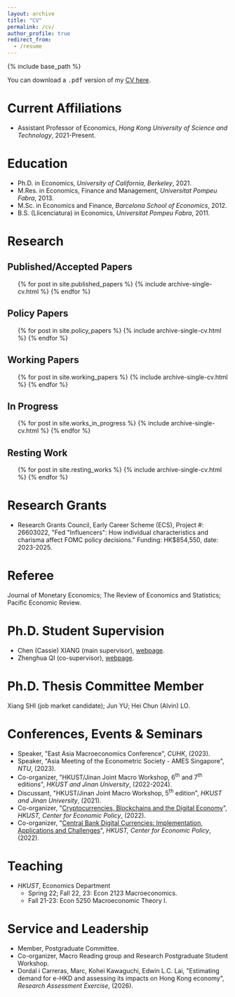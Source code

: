 ```yaml
---
layout: archive
title: "CV"
permalink: /cv/
author_profile: true
redirect_from:
  - /resume
---
```


{% include base_path %}


You can download a <kbd>.pdf</kbd> version of my [CV here](http://marcdordal.github.io/files/CV_Marc_Dordal.pdf "CV Marc Dordal").

Current Affiliations
======
* Assistant Professor of Economics, *Hong Kong University of Science and Technology*, 2021-Present.

Education
======
* Ph.D. in Economics, *University of California, Berkeley*, 2021.
  <!-- * Thesis advisor: Yuriy Gorodnichenko. -->
* M.Res. in Economics, Finance and Management, *Universitat Pompeu Fabra*, 2013.
* M.Sc. in Economics and Finance, *Barcelona School of Economics*, 2012.
* B.S. (Llicenciatura) in Economics, *Universitat Pompeu Fabra*, 2011.

<!-- Work experience
======
* Summer 2015: Research Assistant
  * Github University
  * Duties included: Tagging issues
  * Supervisor: Professor Git

* Fall 2015: Research Assistant
  * Github University
  * Duties included: Merging pull requests
  * Supervisor: Professor Hub -->
  
<!-- Skills
======
* Skill 1
* Skill 2
  * Sub-skill 2.1
  * Sub-skill 2.2
  * Sub-skill 2.3
* Skill 3 -->

Research
======
## Published/Accepted Papers
  <ul>{% for post in site.published_papers %}
    {% include archive-single-cv.html %}
  {% endfor %}</ul>

## Policy Papers
  <ul>{% for post in site.policy_papers %}
    {% include archive-single-cv.html %}
  {% endfor %}</ul>

## Working Papers
  <ul>{% for post in site.working_papers %}
    {% include archive-single-cv.html %}
  {% endfor %}</ul>

## In Progress
  <ul>{% for post in site.works_in_progress %}
    {% include archive-single-cv.html %}
  {% endfor %}</ul>

## Resting Work
  <ul>{% for post in site.resting_works %}
    {% include archive-single-cv.html %}
  {% endfor %}</ul>

Research Grants
======
* Research Grants Council, Early Career Scheme (ECS), Project #: 26603022, "Fed "Influencers": How individual characteristics and charisma affect FOMC policy decisions." Funding: HK$854,550, date: 2023-2025.

Referee
======
Journal of Monetary Economics; The Review of Economics and Statistics; Pacific Economic Review.

Ph.D. Student Supervision
======
* Chen (Cassie) XIANG (main supervisor), [webpage](https://cassiexiang.github.io/ "https://cassiexiang.github.io/").
* Zhenghua QI (co-supervisor), [webpage](https://zhenghua-qi.github.io/ "https://zhenghua-qi.github.io/").

Ph.D. Thesis Committee Member
======
Xiang SHI (job market candidate); Jun YU; Hei Chun (Alvin) LO.

Conferences, Events & Seminars
======
<!-- * Co-organizer, "name and link to conference", HKUST and HKMA, (2024, forthcoming).
* Speaker, *Tsinghua SEM*, (2023). -->
* Speaker, "East Asia Macroeconomics Conference", *CUHK*, (2023).
* Speaker, "Asia Meeting of the Econometric Society - AMES Singapore", *NTU*, (2023).
* Co-organizer, "HKUST/Jinan Joint Macro Workshop, 6<sup>th</sup> and 7<sup>th</sup> editions", *HKUST and Jinan University*, (2022-2024).
* Discussant, "HKUST/Jinan Joint Macro Workshop, 5<sup>th</sup> edition", *HKUST and Jinan University*, (2021).
* Co-organizer, "[Cryptocurrencies, Blockchains and the Digital Economy](https://cep.hkust.edu.hk/events/cryptocurrencies-blockchains-and-the-digital-economy "Cryptocurrencies, Blockchains and the Digital Economy")", *HKUST, Center for Economic Policy*, (2022).
* Co-organizer, "[Central Bank Digital Currencies: Implementation, Applications and Challenges](https://cep.hkust.edu.hk/events/central-bank-digital-currencies-implementation-applications-and-challenges "Central Bank Digital Currencies: Implementation, Applications and Challenges")", *HKUST, Center for Economic Policy*, (2022).

Teaching
======
* *HKUST*, Economics Department
  * Spring 22; Fall 22, 23: Econ 2123 Macroeconomics.
  * Fall 21-23: Econ 5250 Macroeconomic Theory I.

Service and Leadership
======
* Member, Postgraduate Committee.
* Co-organizer, Macro Reading group and Research Postgraduate Student Workshop.
* Dordal i Carreras, Marc, Kohei Kawaguchi, Edwin L.C. Lai, "Estimating demand for e-HKD and assessing its impacts on Hong Kong economy", *Research Assessment Exercise*, (2026).

<!-- Talks
======
  <ul>{% for post in site.talks %}
    {% include archive-single-talk-cv.html %}
  {% endfor %}</ul> -->

<!-- Teaching
======
  <ul>{% for post in site.teaching %}
    {% include archive-single-cv.html %}
  {% endfor %}</ul> -->